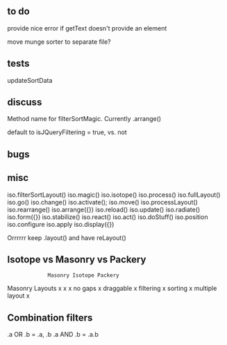 ## to do

provide nice error if getText doesn't provide an element

move munge sorter to separate file?

## tests

updateSortData

## discuss

Method name for filterSortMagic. Currently .arrange()

default to isJQueryFiltering = true, vs. not

## bugs

## misc

iso.filterSortLayout()
iso.magic()
iso.isotope()
iso.process()
iso.fullLayout()
iso.go()
iso.change()
iso.activate();
iso.move()
iso.processLayout()
iso.rearrange()
iso.arrange({})
iso.reload()
iso.update()
iso.radiate()
iso.form({})
iso.stabilize()
iso.react()
iso.act()
iso.doStuff()
iso.position
iso.configure
iso.apply
iso.display({})


Orrrrrr keep .layout() and have reLayout()


## Isotope vs Masonry vs Packery

                 Masonry Isotope Packery
Masonry Layouts     x        x       x
no gaps                              x
draggable                            x
filtering                    x
sorting                      x
multiple layout              x


## Combination filters

.a OR .b = .a, .b
.a AND .b = .a.b


